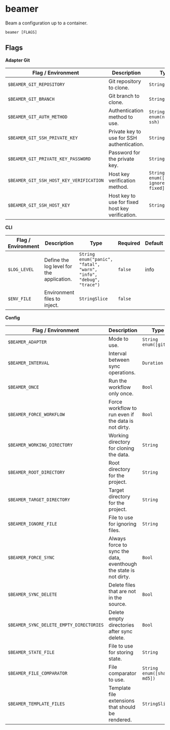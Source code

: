 # beamer

Beam a configuration up to a container.

`beamer [FLAGS]`

## Flags

**Adapter Git**

| Flag / Environment |  Description   |  Type    | Required | Default |
|---------------- | --------------- | --------------- |  --------------- |  --------------- |
| `$BEAMER_GIT_REPOSITORY` | Git repository to clone. | `String` | `false` |  |
| `$BEAMER_GIT_BRANCH` | Git branch to clone. | `String` | `false` | HEAD |
| `$BEAMER_GIT_AUTH_METHOD` | Authentication method to use. | `String`<br/>`enum(none, ssh)` | `false` | none |
| `$BEAMER_GIT_SSH_PRIVATE_KEY` | Private key to use for SSH authentication. | `String` | `false` |  |
| `$BEAMER_GIT_PRIVATE_KEY_PASSWORD` | Password for the private key. | `String` | `false` |  |
| `$BEAMER_GIT_SSH_HOST_KEY_VERIFICATION` | Host key verification method. | `String`<br/>`enum([default ignore fixed])` | `false` | default |
| `$BEAMER_GIT_SSH_HOST_KEY` | Host key to use for fixed host key verification. | `String` | `false` |  |

**CLI**

| Flag / Environment |  Description   |  Type    | Required | Default |
|---------------- | --------------- | --------------- |  --------------- |  --------------- |
| `$LOG_LEVEL` | Define the log level for the application. | `String`<br/>`enum("panic", "fatal", "warn", "info", "debug", "trace")` | `false` | info |
| `$ENV_FILE` | Environment files to inject. | `StringSlice` | `false` |  |

**Config**

| Flag / Environment |  Description   |  Type    | Required | Default |
|---------------- | --------------- | --------------- |  --------------- |  --------------- |
| `$BEAMER_ADAPTER` | Mode to use. | `String`<br/>`enum([git])` | `false` | git |
| `$BEAMER_INTERVAL` | Interval between sync operations. | `Duration` | `false` | 1h0m0s |
| `$BEAMER_ONCE` | Run the workflow only once. | `Bool` | `false` | false |
| `$BEAMER_FORCE_WORKFLOW` | Force workflow to run even if the data is not dirty. | `Bool` | `false` | false |
| `$BEAMER_WORKING_DIRECTORY` | Working directory for cloning the data. | `String` | `false` | /tmp/beamer |
| `$BEAMER_ROOT_DIRECTORY` | Root directory for the project. | `String` | `false` | / |
| `$BEAMER_TARGET_DIRECTORY` | Target directory for the project. | `String` | `true` |  |
| `$BEAMER_IGNORE_FILE` | File to use for ignoring files. | `String` | `false` | .beamer-ignore |
| `$BEAMER_FORCE_SYNC` | Always force to sync the data, eventhough the state is not dirty. | `Bool` | `false` | false |
| `$BEAMER_SYNC_DELETE` | Delete files that are not in the source. | `Bool` | `false` | false |
| `$BEAMER_SYNC_DELETE_EMPTY_DIRECTORIES` | Delete empty directories after sync delete. | `Bool` | `false` | true |
| `$BEAMER_STATE_FILE` | File to use for storing state. | `String` | `false` | .beamer |
| `$BEAMER_FILE_COMPARATOR` | File comparator to use. | `String`<br/>`enum([sha256 md5])` | `false` | md5 |
| `$BEAMER_TEMPLATE_FILES` | Template file extensions that should be rendered. | `StringSlice` | `false` | ".tmpl", ".gotmpl" |
